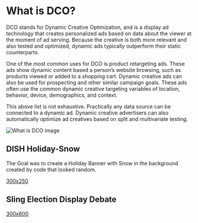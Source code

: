 # What is DCO?

DCO stands for Dynamic Creative Optimization, and is a display ad technology that creates personalized ads based on data about the viewer at the moment of ad serving. Because the creative is both more relevant and also tested and optimized, dynamic ads typically outperform their static counterparts.

One of the most common uses for DCO is product retargeting ads. These ads show dynamic content based a person’s website browsing, such as products viewed or added to a shopping cart. Dynamic creative ads can also be used for prospecting and other similar campaign goals. These ads often use the common dynamic creative targeting variables of location, behavior, device, demographics, and context.

This above list is not exhaustive. Practically any data source can be connected to a dynamic ad. Dynamic creative advertisers can also automatically optimize ad creatives based on split and multivariate testing.

![What is DCO image](https://prodriguez-dev.github.io/dco/images/what-is-dco.png)

## DISH Holiday-Snow

The Goal was to create a Holiday Banner with Snow in the background created by code that looked random.

[300x250](https://prodriguez-dev.github.io/dco/dish/holiday-snow/300x250/index.html)

## Sling Election Display Debate

[300x600](https://prodriguez-dev.github.io/dco/sling/SLING_Election_Display_Debate_A_300x600/index.htm)
